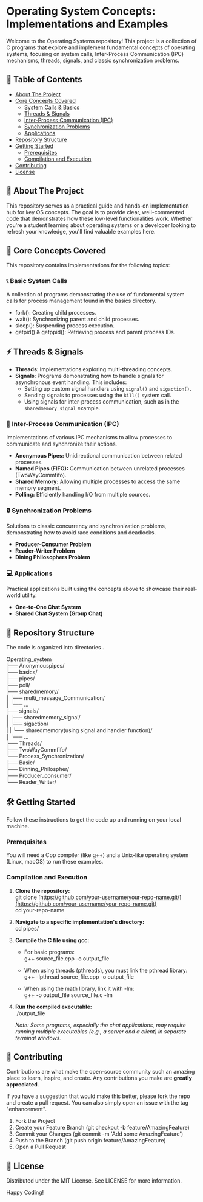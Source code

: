 # **Operating System Concepts: Implementations and Examples**

Welcome to the Operating Systems repository\! This project is a collection of C programs that explore and implement fundamental concepts of operating systems, focusing on system calls, Inter-Process Communication (IPC) mechanisms, threads, signals, and classic synchronization problems.

## **📖 Table of Contents**

* [About The Project](https://www.google.com/search?q=%23-about-the-project)  
* [Core Concepts Covered](https://www.google.com/search?q=%23-core-concepts-covered)  
  * [System Calls & Basics](https://www.google.com/search?q=%23-system-calls)  
  * [Threads & Signals](https://www.google.com/search?q=%23-threads--signals)  
  * [Inter-Process Communication (IPC)](https://www.google.com/search?q=%23-inter-process-communication-ipc)  
  * [Synchronization Problems](https://www.google.com/search?q=%23-synchronization-problems)  
  * [Applications](https://www.google.com/search?q=%23-applications)  
* [Repository Structure](https://www.google.com/search?q=%23-repository-structure)  
* [Getting Started](https://www.google.com/search?q=%23-getting-started)  
  * [Prerequisites](https://www.google.com/search?q=%23prerequisites)  
  * [Compilation and Execution](https://www.google.com/search?q=%23compilation-and-execution)  
* [Contributing](https://www.google.com/search?q=%23-contributing)  
* [License](https://www.google.com/search?q=%23-license)

## **🌟 About The Project**

This repository serves as a practical guide and hands-on implementation hub for key OS concepts. The goal is to provide clear, well-commented code that demonstrates how these low-level functionalities work. Whether you're a student learning about operating systems or a developer looking to refresh your knowledge, you'll find valuable examples here.

## **🚀 Core Concepts Covered**

This repository contains implementations for the following topics:

### **📞 Basic System Calls**

A collection of programs demonstrating the use of fundamental system calls for process management found in the basics directory.

* fork(): Creating child processes.  
* wait(): Synchronizing parent and child processes.  
* sleep(): Suspending process execution.  
* getpid() & getppid(): Retrieving process and parent process IDs.

## ⚡ Threads & Signals

- **Threads**: Implementations exploring multi-threading concepts.  
- **Signals**: Programs demonstrating how to handle signals for asynchronous event handling. This includes:  
  - Setting up custom signal handlers using `signal()` and `sigaction()`.  
  - Sending signals to processes using the `kill()` system call.  
  - Using signals for inter-process communication, such as in the `sharedmemory_signal` example.  


### **🔄 Inter-Process Communication (IPC)**

Implementations of various IPC mechanisms to allow processes to communicate and synchronize their actions.

* **Anonymous Pipes:** Unidirectional communication between related processes.  
* **Named Pipes (FIFO):** Communication between unrelated processes (TwoWayCommfifo).  
* **Shared Memory:** Allowing multiple processes to access the same memory segment.  
* **Polling:** Efficiently handling I/O from multiple sources.

### **🔒 Synchronization Problems**

Solutions to classic concurrency and synchronization problems, demonstrating how to avoid race conditions and deadlocks.

* **Producer-Consumer Problem**  
* **Reader-Writer Problem**  
* **Dining Philosophers Problem**

### **💻 Applications**

Practical applications built using the concepts above to showcase their real-world utility.

* **One-to-One Chat System**  
* **Shared Chat System (Group Chat)**

## **📂 Repository Structure**

The code is organized into directories .

Operating\_system  
├── Anonymouspipes/  
├── basics/  
├── pipes/  
├── poll/  
├── sharedmemory/  
│   ├── multi\_message\_Communication/  
│   └── ...  
├── signals/  
│   ├── sharedmemory\_signal/  
│   ├── sigaction/  
|   |   └── sharedmemory(using signal and handler function)/  
│   └── ...  
├── Threads/  
├── TwoWayCommfifo/  
└── Process\_Synchronization/  
    ├── Basic/  
    ├── Dinning\_Philospher/  
    ├── Producer\_consumer/  
    └── Reader\_Writer/

## **🛠️ Getting Started**

Follow these instructions to get the code up and running on your local machine.

### **Prerequisites**

You will need a Cpp compiler (like g++) and a Unix-like operating system (Linux, macOS) to run these examples.

### **Compilation and Execution**

1. **Clone the repository:**  
   git clone \[https://github.com/your-username/your-repo-name.git\](https://github.com/your-username/your-repo-name.git)  
   cd your-repo-name

2. **Navigate to a specific implementation's directory:**  
   cd pipes/

3. **Compile the C file using gcc:**  
   * For basic programs:  
     g++ source\_file.cpp \-o output\_file 

   * When using threads (pthreads), you must link the pthread library:  
     g++ \-lpthread source\_file.cpp \-o output\_file 

   * When using the math library, link it with \-lm:  
     g++ \-o output\_file source\_file.c \-lm

4. **Run the compiled executable:**  
   ./output\_file

   *Note: Some programs, especially the chat applications, may require running multiple executables (e.g., a server and a client) in separate terminal windows.*

## **🙌 Contributing**

Contributions are what make the open-source community such an amazing place to learn, inspire, and create. Any contributions you make are **greatly appreciated**.

If you have a suggestion that would make this better, please fork the repo and create a pull request. You can also simply open an issue with the tag "enhancement".

1. Fork the Project  
2. Create your Feature Branch (git checkout \-b feature/AmazingFeature)  
3. Commit your Changes (git commit \-m 'Add some AmazingFeature')  
4. Push to the Branch (git push origin feature/AmazingFeature)  
5. Open a Pull Request

## **📄 License**

Distributed under the MIT License. See LICENSE for more information.

Happy Coding\!
